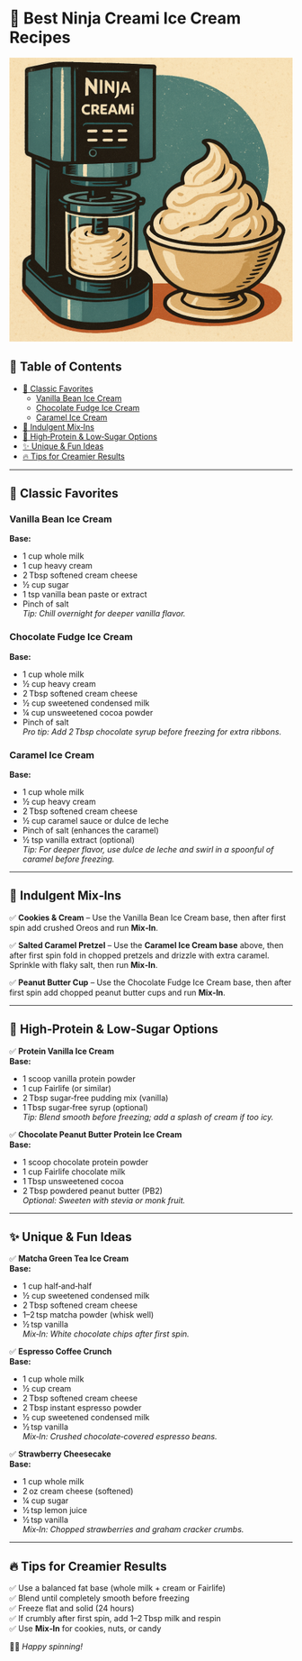 # 🍨 Best Ninja Creami Ice Cream Recipes

![Ninja Creami with Bowl](NinjaCreamieWBowl.png)

## 📌 Table of Contents
- [🍦 Classic Favorites](#-classic-favorites)
  - [Vanilla Bean Ice Cream](#vanilla-bean-ice-cream)
  - [Chocolate Fudge Ice Cream](#chocolate-fudge-ice-cream)
  - [Caramel Ice Cream](#caramel-ice-cream)
- [🍫 Indulgent Mix‑Ins](#-indulgent-mix-ins)
- [💪 High‑Protein & Low‑Sugar Options](#-high-protein--low-sugar-options)
- [✨ Unique & Fun Ideas](#-unique--fun-ideas)
- [🔥 Tips for Creamier Results](#-tips-for-creamier-results)

---

## 🍦 Classic Favorites

### Vanilla Bean Ice Cream  
**Base:**  
- 1 cup whole milk  
- 1 cup heavy cream  
- 2 Tbsp softened cream cheese  
- ½ cup sugar  
- 1 tsp vanilla bean paste or extract  
- Pinch of salt  
*Tip: Chill overnight for deeper vanilla flavor.*

### Chocolate Fudge Ice Cream  
**Base:**  
- 1 cup whole milk  
- ½ cup heavy cream  
- 2 Tbsp softened cream cheese  
- ½ cup sweetened condensed milk  
- ¼ cup unsweetened cocoa powder  
- Pinch of salt  
*Pro tip: Add 2 Tbsp chocolate syrup before freezing for extra ribbons.*

### Caramel Ice Cream  
**Base:**  
- 1 cup whole milk  
- ½ cup heavy cream  
- 2 Tbsp softened cream cheese  
- ½ cup caramel sauce or dulce de leche  
- Pinch of salt (enhances the caramel)  
- ½ tsp vanilla extract (optional)  
*Tip: For deeper flavor, use dulce de leche and swirl in a spoonful of caramel before freezing.*

---

## 🍫 Indulgent Mix‑Ins

✅ **Cookies & Cream** – Use the Vanilla Bean Ice Cream base, then after first spin add crushed Oreos and run **Mix‑In**.  

✅ **Salted Caramel Pretzel** – Use the **Caramel Ice Cream base** above, then after first spin fold in chopped pretzels and drizzle with extra caramel. Sprinkle with flaky salt, then run **Mix‑In**.  

✅ **Peanut Butter Cup** – Use the Chocolate Fudge Ice Cream base, then after first spin add chopped peanut butter cups and run **Mix‑In**.

---

## 💪 High‑Protein & Low‑Sugar Options

✅ **Protein Vanilla Ice Cream**  
**Base:**  
- 1 scoop vanilla protein powder  
- 1 cup Fairlife (or similar)  
- 2 Tbsp sugar‑free pudding mix (vanilla)  
- 1 Tbsp sugar‑free syrup (optional)  
*Tip: Blend smooth before freezing; add a splash of cream if too icy.*

✅ **Chocolate Peanut Butter Protein Ice Cream**  
**Base:**  
- 1 scoop chocolate protein powder  
- 1 cup Fairlife chocolate milk  
- 1 Tbsp unsweetened cocoa  
- 2 Tbsp powdered peanut butter (PB2)  
*Optional: Sweeten with stevia or monk fruit.*

---

## ✨ Unique & Fun Ideas

✅ **Matcha Green Tea Ice Cream**  
**Base:**  
- 1 cup half‑and‑half  
- ½ cup sweetened condensed milk  
- 2 Tbsp softened cream cheese  
- 1–2 tsp matcha powder (whisk well)  
- ½ tsp vanilla  
*Mix‑In: White chocolate chips after first spin.*

✅ **Espresso Coffee Crunch**  
**Base:**  
- 1 cup whole milk  
- ½ cup cream  
- 2 Tbsp softened cream cheese  
- 2 Tbsp instant espresso powder  
- ½ cup sweetened condensed milk  
- ½ tsp vanilla  
*Mix‑In: Crushed chocolate‑covered espresso beans.*

✅ **Strawberry Cheesecake**  
**Base:**  
- 1 cup whole milk  
- 2 oz cream cheese (softened)  
- ¼ cup sugar  
- ½ tsp lemon juice  
- ½ tsp vanilla  
*Mix‑In: Chopped strawberries and graham cracker crumbs.*

---

## 🔥 Tips for Creamier Results

✅ Use a balanced fat base (whole milk + cream or Fairlife)  
✅ Blend until completely smooth before freezing  
✅ Freeze flat and solid (24 hours)  
✅ If crumbly after first spin, add 1–2 Tbsp milk and respin  
✅ Use **Mix‑In** for cookies, nuts, or candy

🍦💛 *Happy spinning!*
